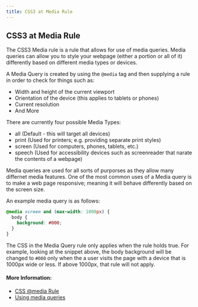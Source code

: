 ```yaml
---
title: CSS3 at Media Rule
---
```

## CSS3 at Media Rule

The CSS3 Media rule is a rule that allows for use of media queries. Media queries can allow you to style your webpage (either a portion or all of it) differently based on different media types or devices.

A Media Query is created by using the `@media` tag and then supplying a rule in order to check for things such as:
* Width and height of the current viewport
* Orientation of the device (this applies to tablets or phones)
* Current resolution
* And More

There are currently four possible Media Types:
* all (Default - this will target all devices)
* print (Used for printers; e.g. providing separate print styles)
* screen (Used for computers, phones, tablets, etc.)
* speech (Used for accessibility devices such as screenreader that narate the contents of a webpage)

Media queries are used for all sorts of purporses as they allow many differnet media features. One of the most common uses of a Media query is to make a web page responsive; meaning it will behave differently based on the screen size.

An example media query is as follows:

```CSS
@media screen and (max-width: 1000px) {
  body {
    background: #000;
  }
}
```

The CSS in the Media Query rule only applies when the rule holds true. For example, looking at the snippet above, the body background will be changed to `#000` only when the a user visits the page with a device that is 1000px wide or less. If above 1000px, that rule will not apply.

<!-- The article goes here, in GitHub-flavored Markdown. Feel free to add YouTube videos, images, and CodePen/JSBin embeds  -->

#### More Information:
* [CSS @media Rule](https://www.w3schools.com/cssref/css3_pr_mediaquery.asp)
* [Using media queries](https://developer.mozilla.org/en-US/docs/Web/CSS/Media_Queries/Using_media_queries)


